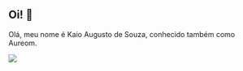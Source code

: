## Oi! 👋

Olá, meu nome é Kaio Augusto de Souza, conhecido também como Aureom.

<img src="https://github-readme-stats.vercel.app/api/top-langs/?username=aureom&layout=compact" />

